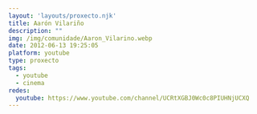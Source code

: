 ```yaml
---
layout: 'layouts/proxecto.njk'
title: Aarón Vilariño
description: ""
img: /img/comunidade/Aaron_Vilarino.webp
date: 2012-06-13 19:25:05
platform: youtube
type: proxecto
tags:
  - youtube
  - cinema
redes:
  youtube: https://www.youtube.com/channel/UCRtXGBJ0Wc0c8PIUHNjUCXQ
---
```

